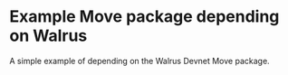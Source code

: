 # Example Move package depending on Walrus

A simple example of depending on the Walrus Devnet Move package.
